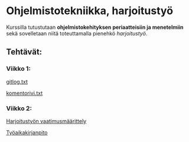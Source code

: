 # Ohjelmistotekniikka, harjoitustyö

Kurssilla tutustutaan **ohjelmistokehityksen periaatteisiin ja menetelmiin** sekä sovelletaan niitä toteuttamalla pienehkö *harjoitustyö*. 

## Tehtävät:

### Viikko 1:

[gitlog.txt](/laskarit/viikko1/gitlog.txt)

[komentorivi.txt](/laskarit/viikko1/gitlog.txt)

### Viikko 2:

[Harjoitustyön vaatimusmäärittely](/dokumentaatio/vaatimusmaarittely.md)

[Työaikakirjanpito](/dokumentaatio/tyoaikakirjanpito.md)